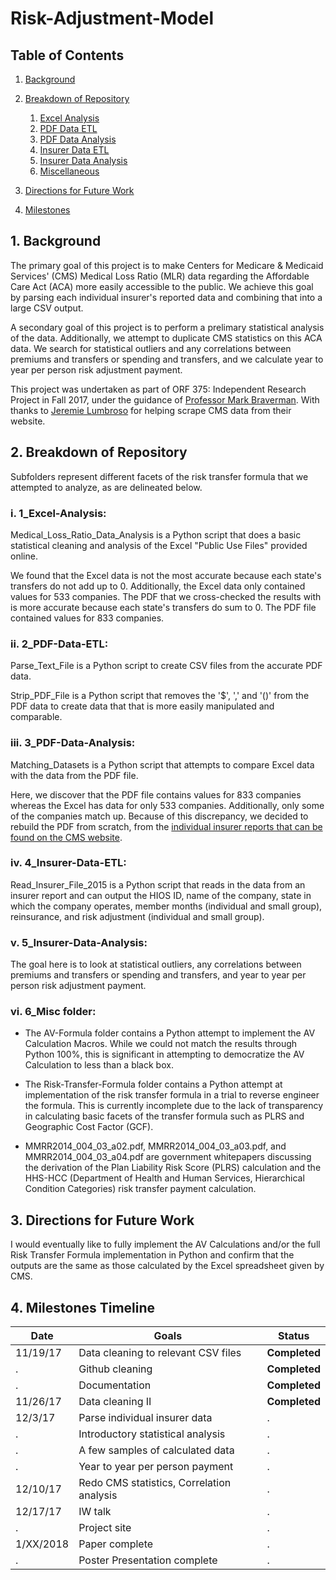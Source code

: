 # Risk-Adjustment-Model

## Table of Contents
1. [Background](#a1)
2. [Breakdown of Repository](#a2)

    1. [Excel Analysis](#b0)
    2. [PDF Data ETL](#b1)
    3. [PDF Data Analysis](#b2)
    4. [Insurer Data ETL](#b3)
    5. [Insurer Data Analysis](#b4)
    6. [Miscellaneous](#b9)
3. [Directions for Future Work](#a3)
4. [Milestones](#a4)

<a name="a1"></a>
## 1. Background

The primary goal of this project is to make Centers for Medicare & Medicaid Services' (CMS) Medical Loss Ratio (MLR) data regarding the Affordable Care Act (ACA) more easily accessible to the public. We achieve this goal by parsing each individual insurer's reported data and combining that into a large CSV output. 

A secondary goal of this project is to perform a prelimary statistical analysis of the data. Additionally, we attempt to duplicate CMS statistics on this ACA data. We search for statistical outliers and any correlations between premiums and transfers or spending and transfers, and we calculate year to year per person risk adjustment payment.

This project was undertaken as part of ORF 375: Independent Research Project in Fall 2017, under the guidance of [Professor Mark Braverman](https://www.cs.princeton.edu/~mbraverm/). With thanks to [Jeremie Lumbroso](https://www.cs.princeton.edu/people/profile/lumbroso) for helping scrape CMS data from their website.

<a name="a2"></a>
## 2. Breakdown of Repository

Subfolders represent different facets of the risk transfer formula that we attempted to analyze, as are delineated below.

<a name="b0"></a>
### i. 1_Excel-Analysis:

Medical_Loss_Ratio_Data_Analysis is a Python script that does a basic statistical cleaning and analysis of the Excel "Public Use Files" provided online.

We found that the Excel data is not the most accurate because each state's transfers do not add up to 0. Additionally, the Excel data only contained values for 533 companies. The PDF that we cross-checked the results with is more accurate because each state's transfers do sum to 0. The PDF file contained values for 833 companies.

<a name="b1"></a>
### ii. 2_PDF-Data-ETL: 

Parse_Text_File is a Python script to create CSV files from the accurate PDF data.

Strip_PDF_File is a Python script that removes the '$', ',' and '()' from the PDF data to create data that that is more easily manipulated and comparable.

<a name="b2"></a>
### iii. 3_PDF-Data-Analysis:

Matching_Datasets is a Python script that attempts to compare Excel data with the data from the PDF file. 

Here, we discover that the PDF file contains values for 833 companies whereas the Excel has data for only 533 companies. Additionally, only some of the companies match up. Because of this discrepancy, we decided to rebuild the PDF from scratch, from the [individual insurer reports that can be found on the CMS website](https://www.cms.gov/apps/mlr/mlr-search.aspx).

<a name="b3"></a>
### iv. 4_Insurer-Data-ETL:

Read_Insurer_File_2015 is a Python script that reads in the data from an insurer report and can output the HIOS ID, name of the company, state in which the company operates, member months (individual and small group), reinsurance, and risk adjustment (individual and small group).

<a name="b4"></a>
### v. 5_Insurer-Data-Analysis:

The goal here is to look at statistical outliers, any correlations between premiums and transfers or spending and transfers, and year to year per person risk adjustment payment.

<a name="b9"></a>
### vi. 6_Misc folder:

- The AV-Formula folder contains a Python attempt to implement the AV Calculation Macros. While we could not match the results through Python 100%, this is significant in attempting to democratize the AV Calculation to less than a black box.

- The Risk-Transfer-Formula folder contains a Python attempt at implementation of the risk transfer formula in a trial to reverse engineer the formula. This is currently incomplete due to the lack of transparency in calculating basic facets of the transfer formula such as PLRS and Geographic Cost Factor (GCF).

- MMRR2014_004_03_a02.pdf, MMRR2014_004_03_a03.pdf, and MMRR2014_004_03_a04.pdf are government whitepapers discussing the derivation of the Plan Liability Risk Score (PLRS) calculation and the HHS-HCC (Department of Health and Human Services, Hierarchical Condition Categories) risk transfer payment calculation.

<a name="a3"></a>
## 3. Directions for Future Work

I would eventually like to fully implement the AV Calculations and/or the full Risk Transfer Formula implementation in Python and confirm that the outputs are the same as those calculated by the Excel spreadsheet given by CMS. 

<a name="a4"></a>
## 4. Milestones Timeline

 Date | Goals | Status 
 --- | --- | ---
11/19/17 | Data cleaning to relevant CSV files | **Completed**
. | Github cleaning | **Completed**
. | Documentation | **Completed**
11/26/17 | Data cleaning II | **Completed**
12/3/17 | Parse individual insurer data | .
. | Introductory statistical analysis | .
. | A few samples of calculated data | .
. | Year to year per person payment | .
12/10/17 | Redo CMS statistics, Correlation analysis | .
12/17/17 | IW talk | .
. | Project site | .
1/XX/2018 | Paper complete | .
. | Poster Presentation complete | .
